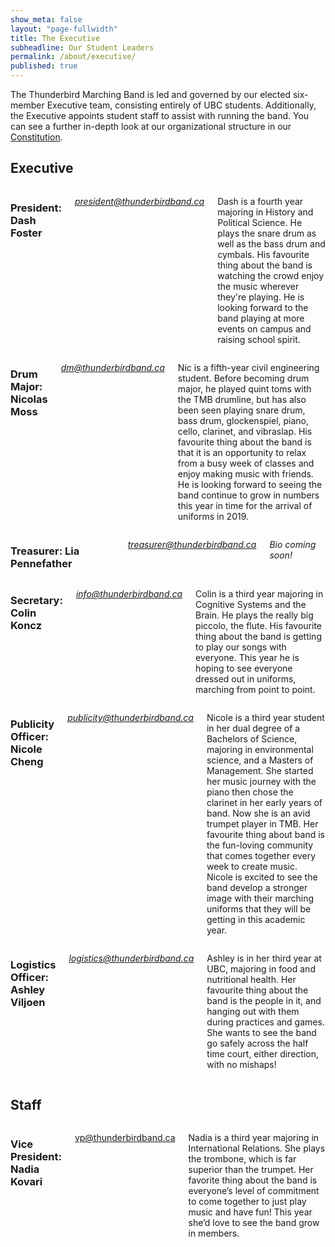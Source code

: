 ```yaml
---
show_meta: false
layout: "page-fullwidth"
title: The Executive
subheadline: Our Student Leaders
permalink: /about/executive/
published: true
---
```


The Thunderbird Marching Band is led and governed by our elected six-member Executive team, consisting entirely of UBC students. Additionally, the Executive appoints student staff to assist with running the band. You can see a further in-depth look at our organizational structure in our [Constitution](#).

## Executive

<div class="row">
    <div class="medium-9 columns" markdown="1">
        
### President: Dash Foster
_<president@thunderbirdband.ca>_

Dash is a fourth year majoring in History and Political Science. He plays the snare drum as well as the bass drum and cymbals. His favourite thing about the band is watching the crowd enjoy the music wherever they're playing. He is looking forward to the band playing at more events on campus and raising school spirit.

</div><!-- /.medium-9.columns -->

<div class="medium-3 columns">
<img class="h2img" src="{{ site.url }}/images/Exec_Default.png" alt="">
</div><!-- /.medium-3.columns -->

</div><!-- /.row -->

<div class="row">
    <div class="medium-9 columns" markdown="1">

### Drum Major: Nicolas Moss
_<dm@thunderbirdband.ca>_

Nic is a fifth-year civil engineering student. Before becoming drum major, he played quint toms with the TMB drumline, but has also been seen playing snare drum, bass drum, glockenspiel, piano, cello, clarinet, and vibraslap. His favourite thing about the band is that it is an opportunity to relax from a busy week of classes and enjoy making music with friends. He is looking forward to seeing the band continue to grow in numbers this year in time for the arrival of uniforms in 2019.

</div><!-- /.medium-9.columns -->

<div class="medium-3 columns">
<img class="h2img" src="{{ site.url }}/images/Exec_Default.png" alt="">
</div><!-- /.medium-3.columns -->

</div><!-- /.row -->

<div class="row">
    <div class="medium-9 columns" markdown="1">

### Treasurer: Lia Pennefather
_<treasurer@thunderbirdband.ca>_

_Bio coming soon!_

</div><!-- /.medium-9.columns -->

<div class="medium-3 columns">
<img class="h2img" src="{{ site.url }}/images/Exec_Default.png" alt="">
</div><!-- /.medium-3.columns -->

</div><!-- /.row -->

<div class="row">
    <div class="medium-9 columns" markdown="1">
    
### Secretary: Colin Koncz
_<info@thunderbirdband.ca>_

Colin is a third year majoring in Cognitive Systems and the Brain. He plays the really big piccolo, the flute. His favourite thing about the band is getting to play our songs with everyone. This year he is hoping to see everyone dressed out in uniforms, marching from point to point.

</div><!-- /.medium-9.columns -->

<div class="medium-3 columns">
<img class="h2img" src="{{ site.url }}/images/Exec_Default.png" alt="">
</div><!-- /.medium-3.columns -->

</div><!-- /.row -->

<div class="row">
    <div class="medium-9 columns" markdown="1">
    
### Publicity Officer: Nicole Cheng
_<publicity@thunderbirdband.ca>_

Nicole is a third year student in her dual degree of a Bachelors of Science, majoring in environmental science, and a Masters of Management. She started her music journey with the piano then chose the clarinet in her early years of band. Now she is an avid trumpet player in TMB. Her favourite thing about band is the fun-loving community that comes together every week to create music. Nicole is excited to see the band develop a stronger image with their marching uniforms that they will be getting in this academic year.

</div><!-- /.medium-9.columns -->

<div class="medium-3 columns">
<img class="h2img" src="{{ site.url }}/images/Exec_Default.png" alt="">
</div><!-- /.medium-3.columns -->

</div><!-- /.row -->

<div class="row">
    <div class="medium-9 columns" markdown="1">
    
### Logistics Officer: Ashley Viljoen
_<logistics@thunderbirdband.ca>_

Ashley is in her third year at UBC, majoring in food and nutritional health. Her favourite thing about the band is the people in it, and hanging out with them during practices and games. She wants to see the band go safely across the half time court, either direction, with no mishaps!

</div><!-- /.medium-9.columns -->

<div class="medium-3 columns">
<img class="h2img" src="{{ site.url }}/images/Exec_Default.png" alt="">
</div><!-- /.medium-3.columns -->

</div><!-- /.row -->


## Staff
<div class="row">
    <div class="medium-9 columns" markdown="1">

### Vice President: Nadia Kovari
<vp@thunderbirdband.ca>

Nadia is a third year majoring in International Relations. She plays the trombone, which is far superior than the trumpet. Her favorite thing about the band is everyone’s level of commitment to come together to just play music and have fun! This year she’d love to see the band grow in members.

</div><!-- /.medium-9.columns -->

<div class="medium-3 columns">
<img class="h2img" src="{{ site.url }}/images/Exec_Default.png" alt="">
</div><!-- /.medium-3.columns -->

</div><!-- /.row -->
